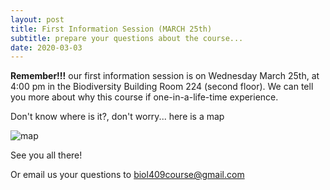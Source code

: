 ```yaml
---
layout: post
title: First Information Session (MARCH 25th)
subtitle: prepare your questions about the course...
date: 2020-03-03
---
```


**Remember!!!** 
our first information session is on Wednesday March 25th, at 4:00 pm in the Biodiversity Building Room 224 (second floor).
We can tell you more about why this course if one-in-a-life-time experience. 

Don't know where is it?, don't worry... here is a map 

![map](http://www.biodiversity.ubc.ca/museum/images/contactmap.jpg)


See you all there!

Or email us your questions to biol409course@gmail.com
